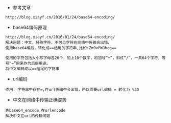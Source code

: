 - 参考文章
```
http://blog.xiayf.cn/2016/01/24/base64-encoding/
```

- base64编码原理
```
http://blog.xiayf.cn/2016/01/24/base64-encoding/
解决问题：中文，特殊字符，不可见字符在网络中传输会出错。
使用base64编后，转化成==结尾的字符串,比如:Zm9vPWJhcg==

使用的字符包括大小写字母各26个，加上10个数字，和加号“+”，斜杠“/”，一共64个字符，等号“=”用来作为后缀用途。
将中文编码成以==结尾的字符串
```

- url编码
```
作用: 字符串中存在=,在url传输中会出错，所以需要url编码 = 转化为 %3D
```

- 中文在网络中传输正确姿势
```
先base64_encode,在urlencode
解决中文在url的传输问题
```

